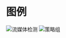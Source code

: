 # 图例
![流媒体检测](https://github.com/user-attachments/assets/cde66ebd-4062-4577-9d00-abc514cc5378)
![策略组](https://github.com/user-attachments/assets/d52bbd3b-75e7-4100-93a2-f944ff3051b7)
